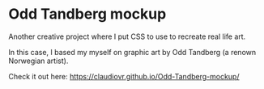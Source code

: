# Odd Tandberg mockup

Another creative project where I put CSS to use to recreate real life art. 

In this case, I based my myself on graphic art by Odd Tandberg (a renown Norwegian artist).

Check it out here: https://claudiovr.github.io/Odd-Tandberg-mockup/



